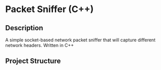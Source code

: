# Packet Sniffer (C++)

## Description
A simple socket-based network packet sniffer that will capture different network headers. Written in C++

## Project Structure


``` SplendidJobToby/ |---CMakeLists.txt # CMake build config |---.gitignore # Ignore build artifacts, logs, binaries

